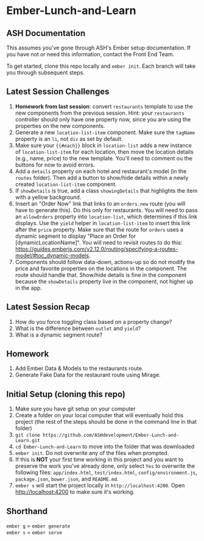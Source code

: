 # Ember-Lunch-and-Learn

## ASH Documentation
This assumes you've gone through ASH's Ember setup documentation. If you have not or need this information, contact the Front End Team.

To get started, clone this repo locally and `ember init`. Each branch will take you through subsequent steps.

## Latest Session Challenges
1. **Homework from last session**: convert `restaurants` template to use the new components from the previous session. Hint: your `restaurants` controller should only have one property now, since you are using the properties on the new components.
1. Generate a new `location-list-item` component. Make sure the `tagName` property is an `li`, not `div` as set by default. 
1. Make sure your `{{#each}}` block in `location-list` adds a new instance of `location-list-item` for each location, then move the location details (e.g., name, price) to the new template. You'll need to comment ou the buttons for now to avoid errors.
1. Add a `details` property on each hotel and restaurant's model (in the `routes` folder). Then add a button to show/hide details within a newly created `location-list-item` component.
1. If `showDetails` is true, add a class `showingDetails` that highlights the item with a yellow background.
1. Insert an "Order Now" link that links to an `orders.new` route (you will have to generate this). Do this only for restaurants. You will need to pass an `allowOrders` property into `location-list`, which determines if this link displays. Use the `yield` helper in `location-list-item` to insert this link after the `price` property. Make sure that the route for `orders` uses a dynamic segment to display "Place an Order for [dynamicLocationName]". You will need to revisit routes to do this: https://guides.emberjs.com/v2.12.0/routing/specifying-a-routes-model/#toc_dynamic-models.
1. Components should follow data-down, actions-up so do not modify the price and favorite properties on the locations in the component. The route should handle that. Show/hide details is fine in the component because the `showDetails` property live in the component, not higher up in the app.


## Latest Session Recap
1. How do you force toggling class based on a property change? 
1. What is the difference between `outlet` and `yield`?
1. What is a dynamic segment route?

## Homework
1. Add Ember Data & Models to the restaurants route.
1. Generate Fake Data for the restaurant route using Mirage.



## Initial Setup (cloning this repo)
1. Make sure you have git setup on your computer
1. Create a folder on your local computer that will eventually hold this project (the rest of the steps should be done in the command line in that folder)
1. `git clone https://github.com/ASHdevelopment/Ember-Lunch-and-Learn.git`
1. `cd Ember-Lunch-and-Learn` to move into the folder that was downloaded
1. `ember init`. Do not overwrite any of the files when prompted.
1. If this is **NOT** your first time working in this project and you want to preserve the work you've already done, only select `Yes` to overwrite the following files: `app/index.html`, `test/index.html`, `config/environment.js`, `package.json`, `bower.json`, and `README.md`.
1. `ember s` will start the project locally in `http://localhost:4200`. Open [http://localhost:4200](http://localhost:4200) to make sure it's working. 


## Shorthand
`ember g` = `ember generate`  
`ember s` = `ember serve`
